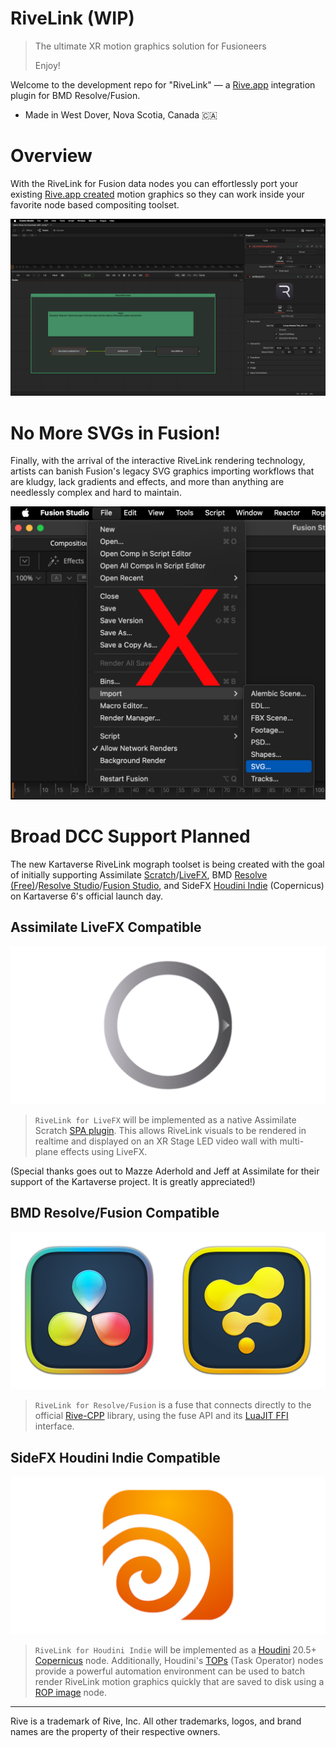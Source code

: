 # RiveLink (WIP)

> The ultimate XR motion graphics solution for Fusioneers
>
> Enjoy!
>

Welcome to the development repo for "RiveLink" — a [Rive.app](https://rive.app/) integration plugin for BMD Resolve/Fusion. 

- Made in West Dover, Nova Scotia, Canada 🇨🇦

# Overview

With the RiveLink for Fusion data nodes you can effortlessly port your existing [Rive.app created](https://rive.app/features) motion graphics so they can work inside your favorite node based compositing toolset.

![RiveLink Nodes](Images/rivelink-screenshot.png)

# No More SVGs in Fusion!

Finally, with the arrival of the interactive RiveLink rendering technology, artists can banish Fusion's legacy SVG graphics importing workflows that are kludgy, lack gradients and effects, and more than anything are needlessly complex and hard to maintain.

![SVG Import](Images/fusion-svg-import.png)

# Broad DCC Support Planned

The new Kartaverse RiveLink mograph toolset is being created with the goal of initially supporting Assimilate [Scratch](https://www.assimilateinc.com/products/)/[LiveFX](https://www.assimilateinc.com/products/livefx/), BMD [Resolve (Free)](https://www.blackmagicdesign.com/products/davinciresolve)/[Resolve Studio](https://www.blackmagicdesign.com/products/davinciresolve)/[Fusion Studio](https://www.blackmagicdesign.com/products/fusion), and SideFX [Houdini Indie](https://www.sidefx.com/products/whats-new-in-h205/) (Copernicus) on Kartaverse 6's official launch day.

## Assimilate LiveFX Compatible

![Assimilate LiveFX](Images/Icon-Assimilate.png)

> `RiveLink for LiveFX` will be implemented as a native Assimilate Scratch [SPA plugin](https://www.assimilatesupport.com/akb/KnowledgebaseArticle50984.aspx). This allows RiveLink visuals to be rendered in realtime and displayed on an XR Stage LED video wall with multi-plane effects using LiveFX. 

(Special thanks goes out to Mazze Aderhold and Jeff at Assimilate for their support of the Kartaverse project. It is greatly appreciated!)

## BMD Resolve/Fusion Compatible

![Resolve/Fusion Icon](Images/Icon-Resolve-Fusion.png)

> `RiveLink for Resolve/Fusion` is a fuse that connects directly to the official [Rive-CPP](https://github.com/rive-app/rive-cpp) library, using the fuse API and its [LuaJIT FFI](https://luajit.org/ext_ffi.html) interface.

## SideFX Houdini Indie Compatible

![SideFX Houdini Icon](Images/Icon-Houdini.png)

> `RiveLink for Houdini Indie` will be implemented as a [Houdini](https://www.sidefx.com/products/whats-new-in-h205/) 20.5+ [Copernicus](https://www.sidefx.com/products/whats-new-in-h205/copernicus/) node. Additionally, Houdini's [TOPs](https://www.sidefx.com/docs/houdini/tops/intro.html) (Task Operator) nodes provide a powerful automation environment can be used to batch render RiveLink motion graphics quickly that are saved to disk using a [ROP image](https://www.sidefx.com/docs/houdini/nodes/cop/rop_image.html) node.

---

Rive is a trademark of Rive, Inc. All other trademarks, logos, and brand names are the property of their respective owners.  